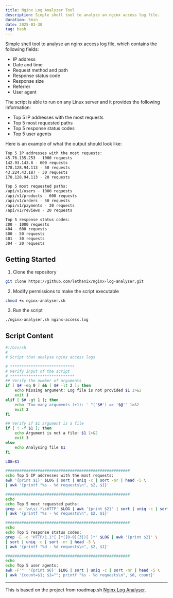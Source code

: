 ```yaml
---
title: Nginx Log Analyzer Tool
description: Simple shell tool to analyze an nginx access log file.
duration: 5min
date: 2025-03-30
tag: bash
---
```


Simple shell tool to analyse an nginx access log file, which contains the following fields:

- IP address
- Date and time
- Request method and path
- Response status code
- Response size
- Referrer
- User agent

The script is able to run on any Linux server and it provides the following information:

- Top 5 IP addresses with the most requests
- Top 5 most requested paths
- Top 5 response status codes
- Top 5 user agents

Here is an example of what the output should look like:

```bash
Top 5 IP addresses with the most requests:
45.76.135.253 - 1000 requests
142.93.143.8 - 600 requests
178.128.94.113 - 50 requests
43.224.43.187 - 30 requests
178.128.94.113 - 20 requests

Top 5 most requested paths:
/api/v1/users - 1000 requests
/api/v1/products - 600 requests
/api/v1/orders - 50 requests
/api/v1/payments - 30 requests
/api/v1/reviews - 20 requests

Top 5 response status codes:
200 - 1000 requests
404 - 600 requests
500 - 50 requests
401 - 30 requests
304 - 20 requests
```

## Getting Started

1. Clone the repository
```bash
git clone https://github.com/lethanix/nginx-log-analyser.git
```

2. Modify permissions to make the script executable
```bash
chmod +x nginx-analyser.sh
```

3. Run the script
```bash
./nginx-analyser.sh nginx-access.log
```

## Script Content

```bash
#!/bin/sh
#
# Script that analyse nginx access logs

# ****************************
# Verify input of the script
# ****************************
## Verify the number of arguments
if [ $# -eq 0 ] && [ $# -lt 2 ]; then
    echo Missing argument: Log file is not provided $1 1>&2
    exit 1
elif [ $# -gt 1 ]; then
    echo 'Too many arguments (+1): ' "('$#') => '$@'" 1>&2
    exit 2
fi

## Verify if $1 argument is a file
if [ ! -f $1 ]; then
    echo Argument is not a file: $1 1>&2
    exit 3
else
    echo Analysing file $1
fi

LOG=$1

######################################################
echo Top 5 IP addresses with the most requests:
awk '{print $1}' $LOG | sort | uniq -c | sort -nr | head -5 \
| awk '{printf "%s - %d requests\n", $2, $1}'

######################################################
echo
echo Top 5 most requested paths:
grep -o '\w\s/.*\sHTTP' $LOG | awk '{print $2}' | sort | uniq -c | sort -nr | head -5 \
| awk '{printf "%s - %d requests\n", $2, $1}'

######################################################
echo
echo Top 5 response status codes:
grep -E -o 'HTTP/1.1"[ ]*([0-9]{3})[ ]*' $LOG | awk '{print $2}' \
| sort | uniq -c | sort -nr | head -5 \
| awk '{printf "%d - %d requests\n", $2, $1}'

######################################################
echo
echo Top 5 user agents:
awk -F'"' '{print $6}' $LOG | sort | uniq -c | sort -nr | head -5 \
| awk '{count=$1; $1=""; printf "%s - %d requests\n", $0, count}'

```

---

This is based on the project from roadmap.sh [Nginx Log Analyser](https://roadmap.sh/projects/nginx-log-analyser).
